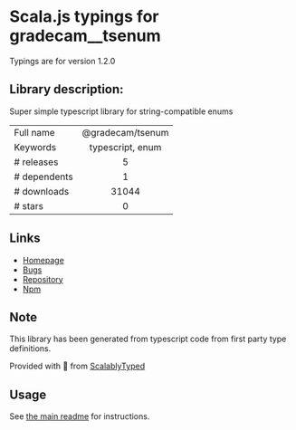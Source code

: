 
# Scala.js typings for gradecam__tsenum

Typings are for version 1.2.0

## Library description:
Super simple typescript library for string-compatible enums

|                    |                 |
| ------------------ | :-------------: |
| Full name          | @gradecam/tsenum |
| Keywords           | typescript, enum |
| # releases         | 5 |
| # dependents       | 1 |
| # downloads        | 31044 |
| # stars            | 0 |

## Links
- [Homepage](https://github.com/gradecam/tsenum#readme)
- [Bugs](https://github.com/gradecam/tsenum/issues)
- [Repository](https://github.com/gradecam/tsenum)
- [Npm](https://www.npmjs.com/package/%40gradecam%2Ftsenum)
    


## Note
This library has been generated from typescript code from first party type definitions.

Provided with :purple_heart: from [ScalablyTyped](https://github.com/oyvindberg/ScalablyTyped)

## Usage
See [the main readme](../../readme.md) for instructions.


